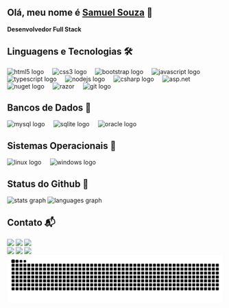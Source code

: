 
<h2 align="left">Olá, meu nome é <a href="https://beacons.ai/iosamuca">Samuel Souza</a> 👋</h2>

<div align="left">
 <strong>Desenvolvedor Full Stack</strong>
<br>
  
</div>

<h2>Linguagens e Tecnologias 🛠 </h2>

<div align="left">
<img src="https://www.svgrepo.com/show/349402/html5.svg" height="30" alt="html5 logo"  />
<img width="12" />
<img src="https://www.svgrepo.com/show/349330/css3.svg" height="30" alt="css3 logo"  />
<img width="12" />
<img src="https://cdn.jsdelivr.net/gh/devicons/devicon/icons/bootstrap/bootstrap-original.svg" height="35" alt="bootstrap logo"  />
<img width="12" />
<img src="https://www.svgrepo.com/show/349419/javascript.svg" height="30" alt="javascript logo"  />
<img width="12" />
<img src="https://upload.wikimedia.org/wikipedia/commons/thumb/4/4c/Typescript_logo_2020.svg/2048px-Typescript_logo_2020.svg.png" height="30" alt="typescript logo"  />
<img width="12" />
<img src="https://cdn.jsdelivr.net/gh/devicons/devicon/icons/nodejs/nodejs-original.svg" height="32" alt="nodejs logo"  />
<img width="12" />
<img src="https://cdn.jsdelivr.net/gh/devicons/devicon/icons/csharp/csharp-original.svg" height="34" alt="csharp logo"  />
<img width="12" />
<img src="https://upload.wikimedia.org/wikipedia/commons/thumb/7/7d/Microsoft_.NET_logo.svg/2048px-Microsoft_.NET_logo.svg.png" height="30" alt="asp.net">
<img width="12" />
<img src="https://cdn.jsdelivr.net/gh/devicons/devicon/icons/nuget/nuget-original.svg" height="35" alt="nuget logo"  />
<img width="12" />
<img src="https://blazeofcode.wordpress.com/wp-content/uploads/2019/04/brandblazor_nohalo_1000x-1.png" height="32" alt="razor"/>
<img width="12" />
<img src="https://cdn.jsdelivr.net/gh/devicons/devicon/icons/git/git-original.svg" height="30" alt="git logo"  />
</div>

<h2>Bancos de Dados 🎲</h2>

<div align="left">
<img src="https://cdn.jsdelivr.net/gh/devicons/devicon/icons/mysql/mysql-original.svg" height="40" alt="mysql logo"  />
<img width="12" />
<img src="https://cdn.jsdelivr.net/gh/devicons/devicon/icons/sqlite/sqlite-original.svg" height="35" alt="sqlite logo"  />
<img width="12" />
<img src="https://cdn.jsdelivr.net/gh/devicons/devicon/icons/oracle/oracle-original.svg" height="40" alt="oracle logo"  />
</div>


<h2>Sistemas Operacionais 🐧 </h2>

<div align="left">
  <img src="https://cdn.freebiesupply.com/images/large/2x/linux-logo-png-transparent.png" height="30" alt="linux logo"  />
  <img width="12" />
  <img src="https://img.icons8.com/?size=512&id=TuXN3JNUBGOT&format=png" height="30" alt="windows logo"  />
</div>

<h2>Status do Github 🏅</h2>

<div align="left">
  <img src="https://github-readme-stats.vercel.app/api?username=devsamuelsouza&hide_title=false&hide_rank=false&show_icons=true&include_all_commits=true&count_private=true&disable_animations=false&theme=transparent&locale=pt-br&hide_border=false&order=0" height="130"   
  alt="stats graph"  />
  <img src="https://github-readme-stats.vercel.app/api/top-langs?username=devsamuelsouza&locale=en&hide_title=false&layout=compact&card_width=320&langs_count=5&theme=transparent&hide_border=false&order=0" height="130" alt="languages graph"  />
</div>

<h2>Contato 📬</h2>

<div align="left">
<a align="center" href="https://www.linkedin.com/in/devsamuelsouza/" target="_blank"><img src="https://img.shields.io/badge/-LinkedIn-%230077B5?style=for-the-badge&logo=linkedin&logoColor=white" height="25px" target="_blank"></a> 
<a align="center" href="https://discord.gg/jETY8m2n6g" target="_blank"><img src="https://img.shields.io/badge/Discord-%235865F2.svg?style=for-the-badge&logo=discord&logoColor=white" height="25px" target="_blank"></a>
<a align="center" href="https://www.twitch.tv/isamucaio"><img src="https://img.shields.io/badge/Twitch-9347FF?style=for-the-badge&logo=twitch&logoColor=white" height="25px" target="_blank"></a>
<br>
<a align="center" href="https://www.youtube.com/channel/UCvLSz9dC_VzHl2hpKuBYTKg" target="_blank"><img src="https://img.shields.io/badge/YouTube-FF0000?style=for-the-badge&logo=youtube&logoColor=white" height="25px" target="_blank"></a>
<a align="center" href="https://www.instagram.com/samuca.io/" target="_blank"><img src="https://img.shields.io/badge/-Instagram-%23E4405F?style=for-the-badge&logo=instagram&logoColor=white" height="25px" target="_blank"></a>
<a align="center" href="https://open.spotify.com/user/31vw57cbppfuqfi2mgy3fjgr53eu?si=4760323394bb48a4" target="_blank"><img src="https://img.shields.io/badge/Spotify-1ED760?style=for-the-badge&logo=spotify&logoColor=white" height="25px" target="_blank" >

</div>

<img src="https://github.com/devsamuca/devsamuca/blob/output/github-contribution-grid-snake-dark.svg">

